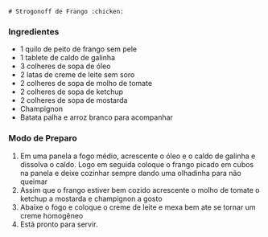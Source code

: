 	# Strogonoff de Frango :chicken:

### Ingredientes

- 1 quilo de peito de frango sem pele
- 1 tablete de caldo de galinha
- 3 colheres de sopa de óleo
- 2 latas de creme de leite sem soro 
- 2 colheres de sopa de molho de tomate
- 2 colheres de sopa de ketchup
- 2 colheres de sopa de mostarda
- Champignon
- Batata palha e arroz branco para acompanhar

### Modo de Preparo

1. Em uma panela a fogo médio, acrescente o óleo e o caldo de galinha e dissolva o caldo. Logo em seguida coloque o frango picado em cubos na panela e deixe cozinhar sempre dando uma olhadinha para não queimar
2. Assim que o frango estiver bem cozido acrescente o molho de tomate o ketchup a mostarda e champignon a gosto
3. Abaixe o fogo e coloque o creme de leite e mexa bem ate se tornar um creme homogêneo
4. Está pronto para servir.